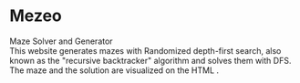 # Mezeo
Maze Solver and Generator<br>
This website generates mazes with Randomized depth-first search, also known as the "recursive backtracker" algorithm and solves them with DFS. The maze and the solution are visualized on the HTML <canvas>.
